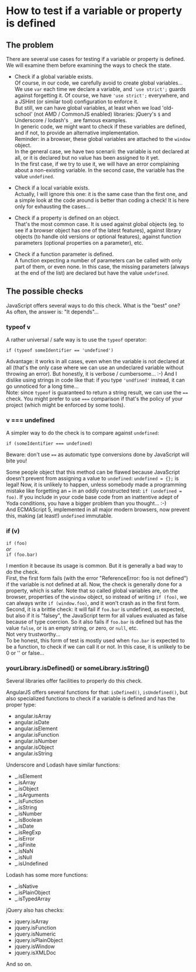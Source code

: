 # How to test if a variable or property is defined

## The problem

There are several use cases for testing if a variable or property is defined. We will examine them before examining the ways to check the state.

- Check if a global variable exists.<br>
Of course, in our code, we carefully avoid to create global variables... We use `var` each time we declare a variable, and `'use strict';` guards against forgetting it. Of course, we have `'use strict';` everywhere, and a JSHint (or similar tool) configuration to enforce it.<br>
But still, we can have global variables, at least when we load 'old-school' (not AMD / CommonJS enabled) libraries: jQuery's `$` and Underscore / lodash's `_` are famous examples.<br>
In generic code, we might want to check if these variables are defined, and if not, to provide an alternative implementation.<br>
Reminder: in a browser, these global variables are attached to the `window` object.<br>
In the general case, we have two scenarii: the variable is not declared at all, or it is declared but no value has been assigned to it yet.<br>
In the first case, if we try to use it, we will have an error complaining about a non-existing variable.
In the second case, the variable has the value `undefined`.

- Check if a local variable exists.<br>
Actually, I will ignore this one: it is the same case than the first one, and a simple look at the code around is better than coding a check! It is here only for exhausting the cases...

- Check if a property is defined on an object.<br>
That's the most common case. It is used against global objects (eg. to see if a browser object has one of the latest features), against library objects (to handle old versions or optional features), against function parameters (optional properties on a parameter), etc.

- Check if a function parameter is defined.<br>
A function expecting a number of parameters can be called with only part of them, or even none.
In this case, the missing parameters (always at the end of the list) are declared but have the value `undefined`.

## The possible checks

JavaScript offers several ways to do this check. What is the "best" one?<br>
As often, the answer is: "It depends"...

### typeof v

A rather universal / safe way is to use the `typeof` operator:
```
if (typeof someIdentifier == 'undefined')
```
Advantage: it works in all cases, even when the variable is not declared at all (that's the only case where we can use an undeclared variable without throwing an error). But honestly, it is verbose / cumbersome... :-) And I dislike using strings in code like that: if you type `'undfined'` instead, it can go unnoticed for a long time...<br>
Note: since `typeof` is guaranteed to return a string result, we can use the `==` check. You might prefer to use `===` comparison if that's the policy of your project (which might be enforced by some tools).

### v === undefined

A simpler way to do the check is to compare against `undefined`:
```
if (someIdentifier === undefined)
```
Beware: don't use `==` as automatic type conversions done by JavaScript will bite you!

Some people object that this method can be flawed because JavaScript doesn't prevent from assigning a value to `undefined`:
`undefined = {};` is legal!
Now, it is unlikely to happen, unless somebody made a programming mistake like forgetting an `=` in an oddly constructed test: `if (undefined = foo)`.
If you include in your code base code from an inattentive adept of Yoda conditions, you have a bigger problem than you thought... :-)<br>
And ECMAScript 5, implemented in all major modern browsers, now prevent this, making (at least!) `undefined` immutable.

### if (v)

`if (foo)`<br>
_or_<br>
`if (foo.bar)`

I mention it because its usage is common. But it is generally a bad way to do the check.<br>
First, the first form fails (with the error "ReferenceError: foo is not defined") if the variable is not defined at all. Now, the check is generally done for a property, which is safer. Note that so called global variables are, on the browser, properties of the `window` object, so instead of writing `if (foo)`, we can always write `if (window.foo)`, and it won't crash as in the first form.<br>
Second, it is a brittle check: it will fail if `foo.bar` is undefined, as expected, but also if it is "falsey", the JavaScript term for all values evaluated as false because of type coercion. So it also fails if `foo.bar` is defined but has the value `false`, or is an empty string, or zero, or `null`, etc.<br>
Not very trustworthy...<br>
To be honest, this form of test is mostly used when `foo.bar` is expected to be a function, to check if we can call it or not. In this case, it is unlikely to be 0 or '' or false...

### yourLibrary.isDefined() or someLibrary.isString()

Several libraries offer facilities to properly do this check.

AngularJS offers several functions for that: `isDefined()`, `isUndefined()`, but also specialized functions to check if a variable is defined and has the proper type:
- angular.isArray
- angular.isDate
- angular.isElement
- angular.isFunction
- angular.isNumber
- angular.isObject
- angular.isString

Underscore and Lodash have similar functions:
- _.isElement
- _.isArray
- _.isObject
- _.isArguments
- _.isFunction
- _.isString
- _.isNumber
- _.isBoolean
- _.isDate
- _.isRegExp
- _.isError
- _.isFinite
- _.isNaN
- _.isNull
- _.isUndefined

Lodash has some more functions:
- _.isNative
- _.isPlainObject
- _.isTypedArray

jQuery also has checks:
- jquery.isArray
- jquery.isFunction
- jquery.isNumeric
- jquery.isPlainObject
- jquery.isWindow
- jquery.isXMLDoc

And so on.

